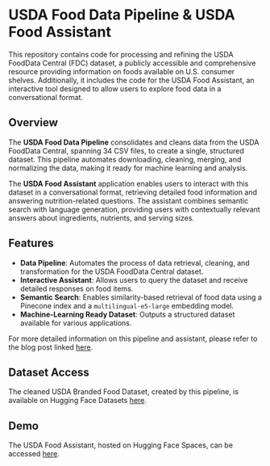 # USDA Food Data Pipeline & USDA Food Assistant

This repository contains code for processing and refining the USDA FoodData Central (FDC) dataset, a publicly accessible and comprehensive resource providing information on foods available on U.S. consumer shelves. Additionally, it includes the code for the USDA Food Assistant, an interactive tool designed to allow users to explore food data in a conversational format.

## Overview

The **USDA Food Data Pipeline** consolidates and cleans data from the USDA FoodData Central, spanning 34 CSV files, to create a single, structured dataset. This pipeline automates downloading, cleaning, merging, and normalizing the data, making it ready for machine learning and analysis.

The **USDA Food Assistant** application enables users to interact with this dataset in a conversational format, retrieving detailed food information and answering nutrition-related questions. The assistant combines semantic search with language generation, providing users with contextually relevant answers about ingredients, nutrients, and serving sizes.

## Features

- **Data Pipeline**: Automates the process of data retrieval, cleaning, and transformation for the USDA FoodData Central dataset.
- **Interactive Assistant**: Allows users to query the dataset and receive detailed responses on food items.
- **Semantic Search**: Enables similarity-based retrieval of food data using a Pinecone index and a `multilingual-e5-large` embedding model.
- **Machine-Learning Ready Dataset**: Outputs a structured dataset available for various applications.

For more detailed information on this pipeline and assistant, please refer to the blog post linked [here](https://jacktol.net/posts/building_a_data_pipeline_for_usda_fooddata_central/).

## Dataset Access

The cleaned USDA Branded Food Dataset, created by this pipeline, is available on Hugging Face Datasets [here](https://huggingface.co/datasets/jacktol/usda_branded_food_data). 

## Demo

The USDA Food Assistant, hosted on Hugging Face Spaces, can be accessed [here](https://huggingface.co/spaces/jacktol/usda-food-assistant).
